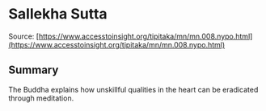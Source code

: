 # Sallekha Sutta



Source: [https://www.accesstoinsight.org/tipitaka/mn/mn.008.nypo.html](https://www.accesstoinsight.org/tipitaka/mn/mn.008.nypo.html)



## Summary

The Buddha explains how unskillful qualities in the heart can be eradicated through meditation.